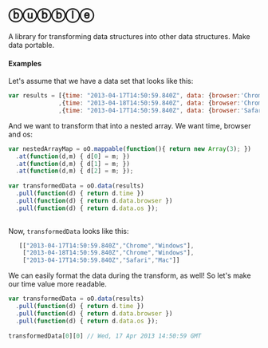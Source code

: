 ⓑⓤⓑⓑⓛⓔ
======

A library for transforming data structures into other data structures. Make data portable. 

#### Examples

Let's assume that we have a data set that looks like this:
```javascript
var results = [{time: "2013-04-17T14:50:59.840Z", data: {browser:'Chrome', os: "Windows", browser_version: '20' }}
              ,{time: "2013-04-18T14:50:59.840Z", data: {browser:'Chrome', os: "Windows", browser_version: '22' }}
              ,{time: "2013-04-17T14:50:59.840Z", data: {browser:'Safari', os: "Mac", browser_version: '6' }}];
```

And we want to transform that into a nested array. We want time, browser and os:
```javascript
var nestedArrayMap = oO.mappable(function(){ return new Array(3); })
  .at(function(d,m) { d[0] = m; })
  .at(function(d,m) { d[1] = m; })
  .at(function(d,m) { d[2] = m; });
                       
var transformedData = oO.data(results)
  .pull(function(d) { return d.time })
  .pull(function(d) { return d.data.browser })
  .pull(function(d) { return d.data.os });
  

```

Now, `transformedData` looks like this:

```javascript
   [["2013-04-17T14:50:59.840Z","Chrome","Windows"],
    ["2013-04-18T14:50:59.840Z","Chrome","Windows"],
    ["2013-04-17T14:50:59.840Z","Safari","Mac"]]
```

We can easily format the data during the transform, as well! So let's make our time value more readable. 

```javascript
var transformedData = oO.data(results)
  .pull(function(d) { return d.time })
  .pull(function(d) { return d.data.browser })
  .pull(function(d) { return d.data.os });
  
transformedData[0][0] // Wed, 17 Apr 2013 14:50:59 GMT
```
